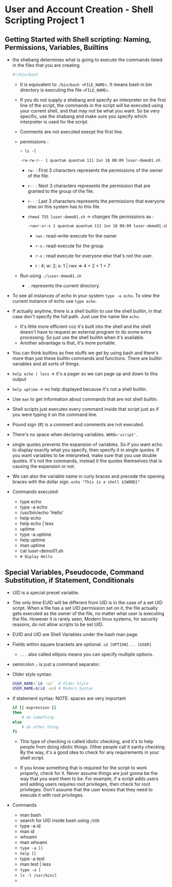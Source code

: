 # User and Account Creation - Shell Scripting Project 1

## Getting Started with Shell scripting: Naming, Permissions, Variables, Builtins

- the shebang determines what is going to execute the commands listed in the files that you are creating.
    ```bash
    #!/bin/bash
    ```

    - It is equivalent to: `/bin/bash <FILE_NAME>`. It means bash in bin directory is executing the file `<FILE_NAME>`.

    - If you do not supply a shebang and specify an interpreter on the first line of the script, the commands in the script will be executed using your current shell, and that may not be what you want. So be very specific, use the shabang and make sure you specify which interpreter is used for the script.

    - Comments are not executed execpt the first line. 
    - permissions :
        ```bash
        > ls -l

        -rw-rw-r-- 1 quantum quantum 111 Jun 18 08:09 luser-demo01.sh
        ```
        - `rw-` : First 3 characters represents the permissions of the owner of the file.
        - `r--` : Next 3 characters represents the permission that are granted to the group of the file.
        - `r--` : Last 3 characters represents the permissions that everyone else on this system has to this file.

        - `chmod 755 luser-demo01.sh` -> changes file permissions as :
            ```bash
            -rwxr-xr-x 1 quantum quantum 111 Jun 18 08:09 luser-demo01.sh
            ```
            - `rwx` : read-write-execute for the owner
            - `r-x` : read-execute for the group
            - `r-x` : read execute for everyone else that's not the user.

            - r : 4; w: 2; x: 1 | rwx => 4 + 2 + 1 = 7 

    - Run using `./luser-demo01.sh`
        - `.` represents the current directory.

- To see all instances of echo in your system `type -a echo`. To view the current instance of echo use `type echo`.

- If actually anytime, there is a shell builtin to use the shell builtin, in that case don't specify the full path. Just use the name like `echo`. 
    - It's little more efficient coz it's built into the shell and the shell doesn't have to request an external program to do some extra processing. So just use the shell builtin when it's available. 
    - Another advantage is that, it's more portable.

- You can think builtins as free stuffs we get by using bash and there's more than just these builtin commands and functions. There are builtin variables and all sorts of things.

- `help echo | less` -> it's a pager so we can page up and down to this output
- `help uptime` -> no help displayed because it's not a shell builtin. 
- Use `man` to get information about commands that are not shell builtin.

- Shell scripts just executes every command inside that script just as if you were typing it on the command line.

- Pound sign (#) is a comment and comments are not executed.
- There's no space when declaring variables. `WORD='script'`.

- single quotes prevents the expansion of variables. So if you want echo to display exactly what you specify, then specify it in single quotes. If you want variables to be interpreted, make sure that you use double quotes. It's not the commands, instead it the quotes themselves that is causing the expansion or not.

- We can also the variable name in curly braces and precede the opening braces with the dollar sign.   `echo "This is a shell ${WORD}"`

- Commands executed:
    - type echo
    - type -a echo
    - /usr/bin/echo 'Hello'
    - help echo
    - help echo | less
    - uptime
    - type -a uptime
    - help uptime
    - man uptime
    - cat luser-demo01.sh
    - `# Diplay Hello`


## Special Variables, Pseudocode, Command Substitution, if Statement, Conditionals

- UID is a special preset variable.
- The only time EUID will be different from UID is in the case of a set UID script. When a file has a set UID permission set on it, the file actually gets executed as the owner of the file, no matter what user is executing the file. However it is rarely seen, Modern linux systems, for security reasons, do not allow scripts to be set UID.

- EUID and UID are Shell Variables under the bash man page.
- Fields within square brackets are optional.
    `id [OPTION]... [USER]`
    - `...` also called ellipsis means you can specify multiple options.

- semicolon `;` is just a command separator.

- Older style syntax: 
    ```bash
    USER_NAME=`id -un`  # Older Style
    USER_NAME=$(id -un) # Modern Syntax
    ```

- if statement syntax: NOTE: spaces are very important  
    ```bash
    if [[ expression ]]
    then
        # do something
    else
        # do other thing
    fi
    ```

    - This type of checking is called idiotic checking, and it's to help people from doing idiotic things. Other people call it sanity checking. By the way, it's a good idea to check for any requirements in your shell script. 
    
    - If you know something that is required for the script to work properly, check for it. Never assume things are just gonna be the way that you want them to be. For example, if a script adds users and adding users requires root privileges, then check for root privileges. Don't assume that the user knows that they need to execute it with root privileges.


- Commands
    - man bash
    - search for UID inside bash using `/UID`
    - type -a id
    - man id
    - whoami
    - man whoami
    - `type -a [[`
    - `help [[`
    - type -a test
    - man test | less
    - `type -a [`
    - `ls -l /usr/bin/[`
    - 